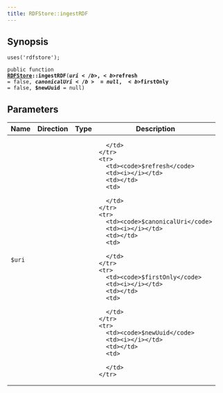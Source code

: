 ```yaml
---
title: RDFStore::ingestRDF
---
```


## Synopsis

<code>uses('rdfstore');</code>

<code>public function <b><a href="RDFStore">RDFStore</a>::ingestRDF</b>(<b>$uri</b>, <b>$refresh</b> = false, <b>$canonicalUri</b> = null, <b>$firstOnly</b> = false, <b>$newUuid</b> = null)</code>

## Parameters

<table>
  <thead>
    <tr>
      <th>Name</th>
      <th>Direction</th>
      <th>Type</th>
      <th>Description</th>
    </tr>
  </thead>
  <tbody>
    <tr>
      <td><code>$uri</code>
      <td><i></i></td>
      <td></td>
      <td>

      </td>
    </tr>
    <tr>
      <td><code>$refresh</code>
      <td><i></i></td>
      <td></td>
      <td>

      </td>
    </tr>
    <tr>
      <td><code>$canonicalUri</code>
      <td><i></i></td>
      <td></td>
      <td>

      </td>
    </tr>
    <tr>
      <td><code>$firstOnly</code>
      <td><i></i></td>
      <td></td>
      <td>

      </td>
    </tr>
    <tr>
      <td><code>$newUuid</code>
      <td><i></i></td>
      <td></td>
      <td>

      </td>
    </tr>
  </tbody>
</table>

